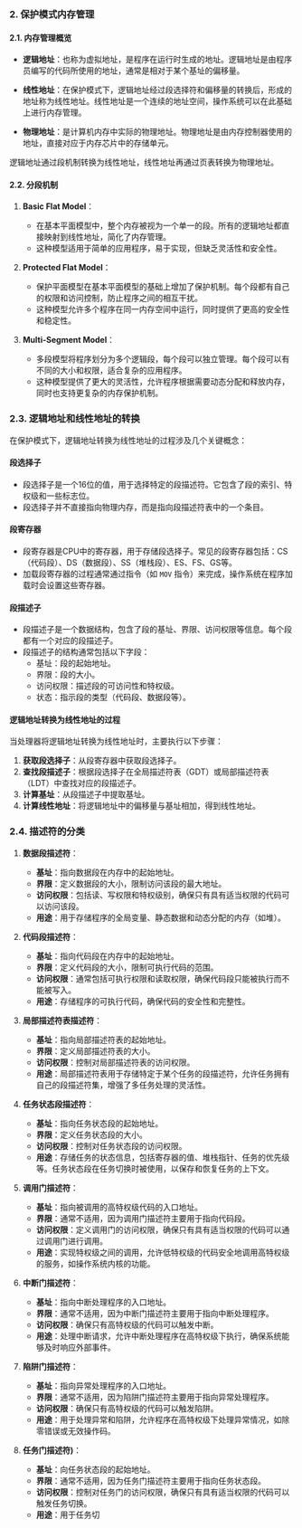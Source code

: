 ### 2. 保护模式内存管理

#### 2.1. 内存管理概览


- **逻辑地址**：也称为虚拟地址，是程序在运行时生成的地址。逻辑地址是由程序员编写的代码所使用的地址，通常是相对于某个基址的偏移量。

- **线性地址**：在保护模式下，逻辑地址经过段选择符和偏移量的转换后，形成的地址称为线性地址。线性地址是一个连续的地址空间，操作系统可以在此基础上进行内存管理。

- **物理地址**：是计算机内存中实际的物理地址。物理地址是由内存控制器使用的地址，直接对应于内存芯片中的存储单元。

逻辑地址通过段机制转换为线性地址，线性地址再通过页表转换为物理地址。

#### 2.2. 分段机制


1. **Basic Flat Model**：
   - 在基本平面模型中，整个内存被视为一个单一的段。所有的逻辑地址都直接映射到线性地址，简化了内存管理。
   - 这种模型适用于简单的应用程序，易于实现，但缺乏灵活性和安全性。

2. **Protected Flat Model**：
   - 保护平面模型在基本平面模型的基础上增加了保护机制。每个段都有自己的权限和访问控制，防止程序之间的相互干扰。
   - 这种模型允许多个程序在同一内存空间中运行，同时提供了更高的安全性和稳定性。

3. **Multi-Segment Model**：
   - 多段模型将程序划分为多个逻辑段，每个段可以独立管理。每个段可以有不同的大小和权限，适合复杂的应用程序。
   - 这种模型提供了更大的灵活性，允许程序根据需要动态分配和释放内存，同时也支持更复杂的内存保护机制。

### 2.3. 逻辑地址和线性地址的转换

在保护模式下，逻辑地址转换为线性地址的过程涉及几个关键概念：

#### 段选择子 
- 段选择子是一个16位的值，用于选择特定的段描述符。它包含了段的索引、特权级和一些标志位。
- 段选择子并不直接指向物理内存，而是指向段描述符表中的一个条目。

#### 段寄存器 
- 段寄存器是CPU中的寄存器，用于存储段选择子。常见的段寄存器包括：CS（代码段）、DS（数据段）、SS（堆栈段）、ES、FS、GS等。
- 加载段寄存器的过程通常通过指令（如 `MOV` 指令）来完成，操作系统在程序加载时会设置这些寄存器。

#### 段描述子 
- 段描述子是一个数据结构，包含了段的基址、界限、访问权限等信息。每个段都有一个对应的段描述子。
- 段描述子的结构通常包括以下字段：
  - 基址：段的起始地址。
  - 界限：段的大小。
  - 访问权限：描述段的可访问性和特权级。
  - 状态：指示段的类型（代码段、数据段等）。

#### 逻辑地址转换为线性地址的过程
当处理器将逻辑地址转换为线性地址时，主要执行以下步骤：
1. **获取段选择子**：从段寄存器中获取段选择子。
2. **查找段描述子**：根据段选择子在全局描述符表（GDT）或局部描述符表（LDT）中查找对应的段描述子。
3. **计算基址**：从段描述子中提取基址。
4. **计算线性地址**：将逻辑地址中的偏移量与基址相加，得到线性地址。

### 2.4. 描述符的分类

1. **数据段描述符**：
   - **基址**：指向数据段在内存中的起始地址。
   - **界限**：定义数据段的大小，限制访问该段的最大地址。
   - **访问权限**：包括读、写权限和特权级别，确保只有具有适当权限的代码可以访问该段。
   - **用途**：用于存储程序的全局变量、静态数据和动态分配的内存（如堆）。

2. **代码段描述符**：
   - **基址**：指向代码段在内存中的起始地址。
   - **界限**：定义代码段的大小，限制可执行代码的范围。
   - **访问权限**：通常包括可执行权限和读取权限，确保代码段只能被执行而不能被写入。
   - **用途**：存储程序的可执行代码，确保代码的安全性和完整性。

3. **局部描述符表描述符**：
   - **基址**：指向局部描述符表的起始地址。
   - **界限**：定义局部描述符表的大小。
   - **访问权限**：控制对局部描述符表的访问权限。
   - **用途**：局部描述符表用于存储特定于某个任务的段描述符，允许任务拥有自己的段描述符集，增强了多任务处理的灵活性。

4. **任务状态段描述符**：
   - **基址**：指向任务状态段的起始地址。
   - **界限**：定义任务状态段的大小。
   - **访问权限**：控制对任务状态段的访问权限。
   - **用途**：存储任务的状态信息，包括寄存器的值、堆栈指针、任务的优先级等。任务状态段在任务切换时被使用，以保存和恢复任务的上下文。

5. **调用门描述符**：
   - **基址**：指向被调用的高特权级代码的入口地址。
   - **界限**：通常不适用，因为调用门描述符主要用于指向代码段。
   - **访问权限**：定义调用门的访问权限，确保只有具有适当权限的代码可以通过调用门进行调用。
   - **用途**：实现特权级之间的调用，允许低特权级的代码安全地调用高特权级的服务，如操作系统内核的功能。

6. **中断门描述符**：
   - **基址**：指向中断处理程序的入口地址。
   - **界限**：通常不适用，因为中断门描述符主要用于指向中断处理程序。
   - **访问权限**：确保只有高特权级的代码可以触发中断。
   - **用途**：处理中断请求，允许中断处理程序在高特权级下执行，确保系统能够及时响应外部事件。

7. **陷阱门描述符**：
   - **基址**：指向异常处理程序的入口地址。
   - **界限**：通常不适用，因为陷阱门描述符主要用于指向异常处理程序。
   - **访问权限**：确保只有高特权级的代码可以触发陷阱。
   - **用途**：用于处理异常和陷阱，允许程序在高特权级下处理异常情况，如除零错误或无效操作码。

8. **任务门描述符)**：
   - **基址**：向任务状态段的起始地址。
   - **界限**：通常不适用，因为任务门描述符主要用于指向任务状态段。
   - **访问权限**：控制对任务门的访问权限，确保只有具有适当权限的代码可以触发任务切换。
   - **用途**：用于任务切
